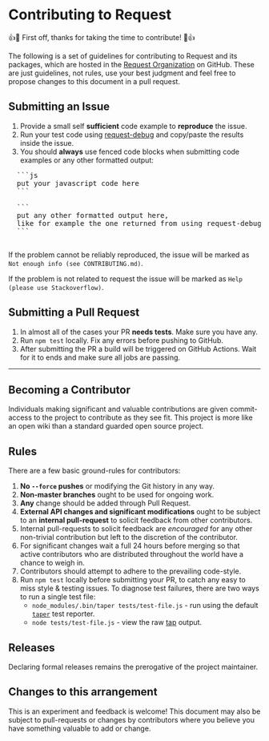 
# Contributing to Request

:+1::tada: First off, thanks for taking the time to contribute! :tada::+1:

The following is a set of guidelines for contributing to Request and its packages, which are hosted in the [Request Organization](https://github.com/request) on GitHub.
These are just guidelines, not rules, use your best judgment and feel free to propose changes to this document in a pull request.


## Submitting an Issue

1. Provide a small self **sufficient** code example to **reproduce** the issue.
2. Run your test code using [request-debug](https://github.com/request/request-debug) and copy/paste the results inside the issue.
3. You should **always** use fenced code blocks when submitting code examples or any other formatted output:
  <pre>
  ```js
  put your javascript code here
  ```

  ```
  put any other formatted output here,
  like for example the one returned from using request-debug
  ```
  </pre>

If the problem cannot be reliably reproduced, the issue will be marked as `Not enough info (see CONTRIBUTING.md)`.

If the problem is not related to request the issue will be marked as `Help (please use Stackoverflow)`.


## Submitting a Pull Request

1. In almost all of the cases your PR **needs tests**. Make sure you have any.
2. Run `npm test` locally. Fix any errors before pushing to GitHub.
3. After submitting the PR a build will be triggered on GitHub Actions. Wait for it to ends and make sure all jobs are passing.


-----------------------------------------


## Becoming a Contributor

Individuals making significant and valuable contributions are given
commit-access to the project to contribute as they see fit. This project is
more like an open wiki than a standard guarded open source project.


## Rules

There are a few basic ground-rules for contributors:

1. **No `--force` pushes** or modifying the Git history in any way.
1. **Non-master branches** ought to be used for ongoing work.
1. **Any** change should be added through Pull Request.
1. **External API changes and significant modifications** ought to be subject
   to an **internal pull-request** to solicit feedback from other contributors.
1. Internal pull-requests to solicit feedback are *encouraged* for any other
   non-trivial contribution but left to the discretion of the contributor.
1. For significant changes wait a full 24 hours before merging so that active
   contributors who are distributed throughout the world have a chance to weigh
   in.
1. Contributors should attempt to adhere to the prevailing code-style.
1. Run `npm test` locally before submitting your PR, to catch any easy to miss
   style & testing issues.  To diagnose test failures, there are two ways to
   run a single test file:
     - `node_modules/.bin/taper tests/test-file.js` - run using the default
       [`taper`](https://github.com/nylen/taper) test reporter.
     - `node tests/test-file.js` - view the raw
       [tap](https://testanything.org/) output.


## Releases

Declaring formal releases remains the prerogative of the project maintainer.


## Changes to this arrangement

This is an experiment and feedback is welcome! This document may also be
subject to pull-requests or changes by contributors where you believe you have
something valuable to add or change.
